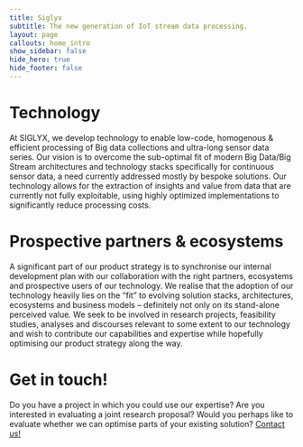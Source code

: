 ```yaml
---
title: Siglyx
subtitle: The new generation of IoT stream data processing.
layout: page
callouts: home_intro
show_sidebar: false
hide_hero: true
hide_footer: false
---
```


# Technology

At SIGLYX, we develop technology to enable low-code, homogenous & efficient processing 
of Big data collections and ultra-long sensor data series. Our vision is to overcome the
sub-optimal fit of modern Big Data/Big Stream architectures and technology stacks specifically
for continuous sensor data, a need currently addressed mostly by bespoke solutions.
Our technology allows for the extraction of insights and value from data that are currently
not fully exploitable, using highly optimized implementations to significantly reduce
processing costs.

# Prospective partners & ecosystems

A significant part of our product strategy is to synchronise our internal development plan
with our collaboration with the right partners, ecosystems and prospective users of our technology.
We realise that the adoption of our technology heavily lies on the “fit” to evolving solution
stacks, architectures, ecosystems and business models – definitely not only on its stand-alone
perceived value. We seek to be involved in research projects, feasibility studies, analyses and
discourses relevant to some extent to our technology and wish to contribute our capabilities and
expertise while hopefully optimising our product strategy along the way.

# Get in touch!

Do you have a project in which you could use our expertise? Are you interested in evaluating
a joint research proposal? Would you perhaps like to evaluate whether we can optimise parts 
of your existing solution? [Contact us!](/contact)
